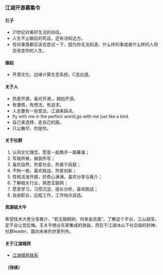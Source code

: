 ### 江湖开源募集令

#### 引子
- 21世纪对美好生活的向往。
- 人生不止眼前的苟且，还有诗和远方。
- 任何事情都应该去尝试一下，因为你无法知道，什么样的事或者什么样的人将会改变你的人生。

#### 缘起
- 开源文化、边缘计算生态系统，C选出道。

#### 关于人
- 热爱开源，喜欢开源,，拥抱开源。
- 有激情，有想法，有追求。
- 人总要有一些想法，江湖来踩点。
- fly with me in the perfect world,go with me just like a bird.
- 自己来选择，走自己的路。
- 凡尘散尽，你是你。

#### 关于社群
1. 认同文化理念，愿意一起携手一路筹谋；
2. 写我所做，做我所写；
3. 喜欢自然，热爱社会，热衷于捣鼓；
4. 不拘一格，喜欢挑战，热爱创新；
5. 性格活泼开朗，好奇心满满，喜欢分享与推介；
6. 了解相关行业，熟悉互联网；
7. 愿意学习，习惯沉淀，擅长分析，喜欢挑战；
8. 自由职业，远程工作，工作地点自选。

#### 资源级大牛
希望技术大佬分享推介，“若无梧桐树，何来金凤凰”。了解这个平台，江山湖深，定不会让您后悔。无关乎商业东家集成的效益，而在于江湖冰山下社交级的封神、社群leader、面向未来的世家列传。

#### 关于江湖城邦
* [江湖城邦体系](https://github.com/72-j/img/blob/master/cb-1.jpg)

#### （待续）
